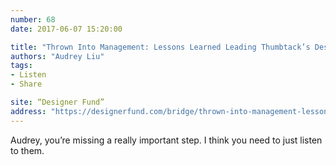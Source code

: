 ```yaml
---
number: 68
date: 2017-06-07 15:20:00

title: "Thrown Into Management: Lessons Learned Leading Thumbtack’s Design Team"
authors: "Audrey Liu"
tags:
- Listen
- Share

site: “Designer Fund”
address: "https://designerfund.com/bridge/thrown-into-management-lessons-learned-leading-thumbtacks-design-team/"
---
```


Audrey, you’re missing a really important step. I think you need to just listen to them.
